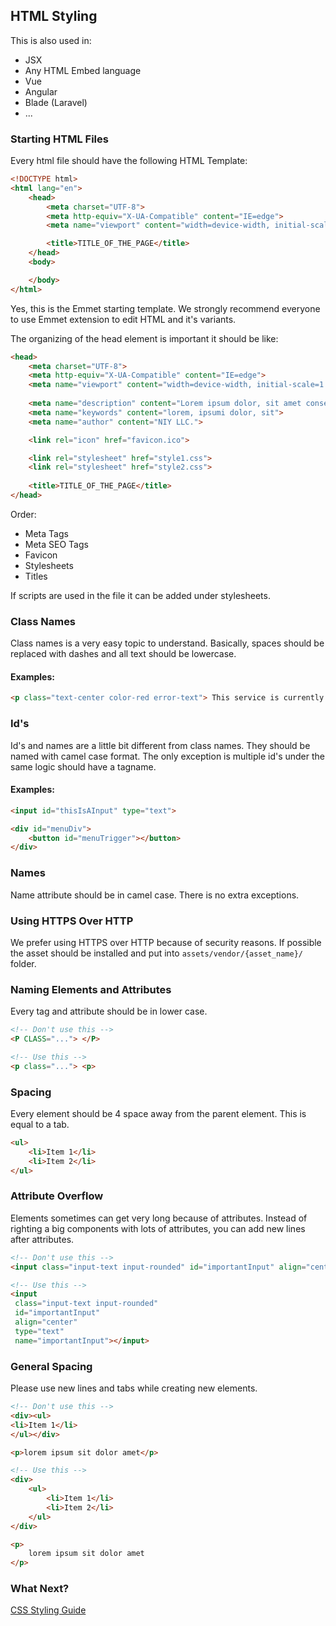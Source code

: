 ## HTML Styling

This is also used in:

- JSX
- Any HTML Embed language
- Vue
- Angular
- Blade (Laravel)
- ...

### Starting HTML Files

Every html file should have the following HTML Template:

```html
<!DOCTYPE html>
<html lang="en">
	<head>
		<meta charset="UTF-8">
		<meta http-equiv="X-UA-Compatible" content="IE=edge">
		<meta name="viewport" content="width=device-width, initial-scale=1.0">

		<title>TITLE_OF_THE_PAGE</title>
	</head>
	<body>

	</body>
</html>
```

Yes, this is the Emmet starting template. We strongly recommend everyone to use Emmet extension to edit HTML and it's variants.

The organizing of the head element is important it should be like:

```html
<head>
	<meta charset="UTF-8">
	<meta http-equiv="X-UA-Compatible" content="IE=edge">
	<meta name="viewport" content="width=device-width, initial-scale=1.0">
	
	<meta name="description" content="Lorem ipsum dolor, sit amet consectetur.">
	<meta name="keywords" content="lorem, ipsumi dolor, sit">
	<meta name="author" content="NIY LLC.">

	<link rel="icon" href="favicon.ico">

	<link rel="stylesheet" href="style1.css">
	<link rel="stylesheet" href="style2.css">
	
	<title>TITLE_OF_THE_PAGE</title>
</head>
```
Order:
- Meta Tags
- Meta SEO Tags
- Favicon
- Stylesheets
- Titles

If scripts are used in the file it can be added under stylesheets.

### Class Names

Class names is a very easy topic to understand. Basically, spaces should be replaced with dashes and all text should be lowercase.

#### Examples:
```html
<p class="text-center color-red error-text"> This service is currently unavailable </p>
```

### Id's

Id's and names are a little bit different from class names. They should be named with camel case format. The only exception is multiple id's under the same logic should have a tagname.

#### Examples:
```html
<input id="thisIsAInput" type="text">

<div id="menuDiv">
	<button id="menuTrigger"></button>
</div>
```

### Names

Name attribute should be in camel case. There is no extra exceptions.


### Using HTTPS Over HTTP

We prefer using HTTPS over HTTP because of security reasons. If possible the asset should be installed and put into `assets/vendor/{asset_name}/` folder.

### Naming Elements and Attributes
	
Every tag and attribute should be in lower case.

```html
<!-- Don't use this -->
<P CLASS="..."> </P>

<!-- Use this -->
<p class="..."> <p>
```

### Spacing

Every element should be 4  space away from the parent element. This is equal to a tab.

```html
<ul>
	<li>Item 1</li>
	<li>Item 2</li>
</ul>
```
### Attribute Overflow

Elements sometimes can get very long because of attributes. Instead of righting a big components with lots of attributes, you can add new lines after attributes.

```html
<!-- Don't use this -->
<input class="input-text input-rounded" id="importantInput" align="center" type="text" name="importantInput"></input>

<!-- Use this -->
<input 
 class="input-text input-rounded"
 id="importantInput"
 align="center"
 type="text"
 name="importantInput"></input>
```

### General Spacing

Please use new lines and tabs while creating new elements.

```html
<!-- Don't use this -->
<div><ul>
<li>Item 1</li>
</ul></div>

<p>lorem ipsum sit dolor amet</p>

<!-- Use this -->
<div>
    <ul>
		<li>Item 1</li>
        <li>Item 2</li>
    </ul>
</div>

<p>
	lorem ipsum sit dolor amet
</p>
```

### What Next?
[CSS Styling Guide](https://github.com/iyellc/styling/html-css/css.md)

